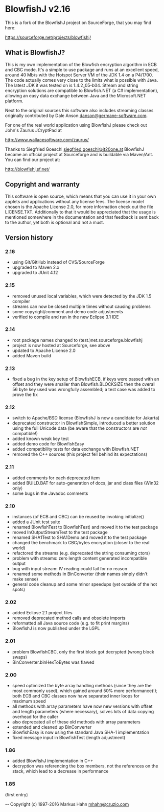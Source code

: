  
# BlowfishJ v2.16

This is a fork of the BlowfishJ project on SourceForge, that you may find here:

https://sourceforge.net/projects/blowfishj/

## What is BlowfishJ?

This is my own implementation of the Blowfish encryption algorithm in ECB and CBC mode. It's a simple to use package and runs at an excellent speed, around 40 Mb/s with the Hotspot Server VM of the JDK 1.4 on a P4/1700. The code actually comes very close to the limits what is possible with Java. The latest JDK it was tested on is 1.4.2_05-b04. Stream and string encryption solutions are compatible to Blowfish.NET (a C# implementation), allowing an easy data exchange between Java and the Microsoft.NET platform.

Next to the original sources this software also includes streaming classes originally contributed by Dale Anson <danson@germane-software.com>.

For one of the real world application using BlowfishJ please check out John's Zaurus JCryptPad at 

http://www.wallacesoftware.com/zaurus/
    
Thanks to Siegfried Goeschl <siegfried.goeschl@it20one.at> BlowfishJ became an official project at Sourceforge and is buildable via Maven/Ant. You can find our project at:

http://blowfishj.sf.net/

 
## Copyright and warranty

This software is open source, which means that you can use it in your own applets and applications without any license fees. The license model chosen is the Apache License 2.0, for more information check out the file LICENSE.TXT. Additionally to that it would be appreciated that the usage is mentioned somewhere in the documentation and that feedback is sent back to the author, yet both is optional and not a must.


## Version history 

### 2.16

- using Git/GitHub instead of CVS/SourceForge
- upgraded to Maven 2.x
- upgraded to JUnit 4.12

### 2.15

- removed unused local variables, which were detected by the JDK 1.5 compiler
- streams can now be closed multiple times without causing problems
- some copyright/comment and demo code adjustments
- verified to compile and run in the new Eclipse 3.1 IDE

### 2.14

- root package names changed to (test.)net.sourceforge.blowfishj
- project is now hosted at Sourceforge, see above
- updated to Apache License 2.0
- added Maven build

### 2.13

- fixed a bug in the key setup of BlowfishECB, if keys were passed with an offset and they were smaller than Blowfish.BLOCKSIZE then the overall 56 byte key used was wrongfully assembled; a test case was added to prove the fix

### 2.12

- switch to Apache/BSD license (BlowfishJ is now a candidate for Jakarta)
- deprecated constructor in BlowfishSimple, introduced a better solution using the full Unicode data (be aware that the constructors are _not_ compatible!)
- added known weak key test
- added demo code for BlowfishEasy
- added compatibility tests for data exchange with Blowfish.NET
- removed the C++ sources (this project fell behind its expectations)

### 2.11

- added comments for each deprecated item
- added BUILD.BAT for auto-generation of docs, jar and class files (Win32 only)
- some bugs in the Javadoc comments

### 2.10

- instances (of ECB and CBC) can be reused by invoking initialize()
- added a JUnit test suite
- renamed BlowfishTest to BlowfishTest) and moved it to the test package
- moved InOutputStreamTest to the test package
- renamed SHA1Test to SHA1Demo and moved it to the test package 
- changed the benchmark to CBC/bytes encryption (closer to the real world)
- refactored the streams (e.g. deprecated the string consuming ctors)
- problem with streams: zero length content generated incompatible output
- bug with input stream: IV reading could fail for no reason
- renamed some methods in BinConverter (their names simply didn't make sense)
- general code cleanup and some minor speedups (yet outside of the hot spots)

### 2.02

- added Eclipse 2.1 project files
- removed deprecated method calls and obsolete imports
- reformatted all Java source code (e.g. to fit print margins)
- BlowfishJ is now published under the LGPL

### 2.01

- problem BlowfishCBC, only the first block got decrypted (wrong block swaps)
- BinConverter.binHexToBytes was flawed

### 2.00

- speed optimized the byte array handling methods (since they are the most commonly used), which gained around 50% more performance(!); both ECB and CBC classes now have separated inner loops for maximum speed
- all methods with array parameters have now new versions with offset and length parameters (where necessary), solves lots of data copying overhead for the caller
- also deprecated all of these old methods with array parameters
- extended and cleaned up BinConverter
- BlowfishEasy is now using the standard Java SHA-1 implementation
- fixed message input in BlowfishTest (length adjustment)

### 1.86

- added BlowfishJ implementation in C++
- decryption was referencing the box members, not the references on the stack, which lead to a decrease in performance

### 1.85

(first entry)


--
Copyright (c) 1997-2016 Markus Hahn <mhahn@cruzio.com>
